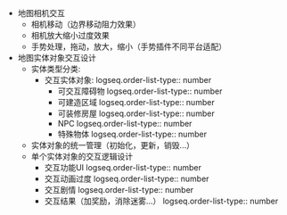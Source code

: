 - 地图相机交互
	- 相机移动（边界移动阻力效果）
	- 相机放大缩小过度效果
	- 手势处理，拖动，放大，缩小（手势插件不同平台适配）
- 地图实体对象交互设计
	- 实体类型分类:
		- 交互实体对象:
		  logseq.order-list-type:: number
			- 可交互障碍物
			  logseq.order-list-type:: number
			- 可建造区域
			  logseq.order-list-type:: number
			- 可装修房屋
			  logseq.order-list-type:: number
			- NPC
			  logseq.order-list-type:: number
			- 特殊物体
			  logseq.order-list-type:: number
	- 实体对象的统一管理（初始化，更新，销毁...）
	- 单个实体对象的交互逻辑设计
		- 交互功能UI
		  logseq.order-list-type:: number
		- 交互动画过度
		  logseq.order-list-type:: number
		- 交互剧情
		  logseq.order-list-type:: number
		- 交互结果（加奖励，消除迷雾...）
		  logseq.order-list-type:: number